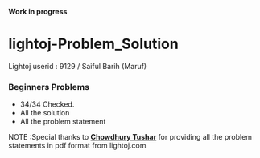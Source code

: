 **Work in progress**

# lightoj-Problem_Solution

Lightoj userid : 9129 / Saiful Barih (Maruf)

### Beginners Problems
 
 + 34/34 Checked.
 + All the solution
 + All the problem statement



NOTE :Special thanks to [**Chowdhury Tushar**](https://www.facebook.com/cTushar.bd) for providing all the problem statements in pdf format from lightoj.com
